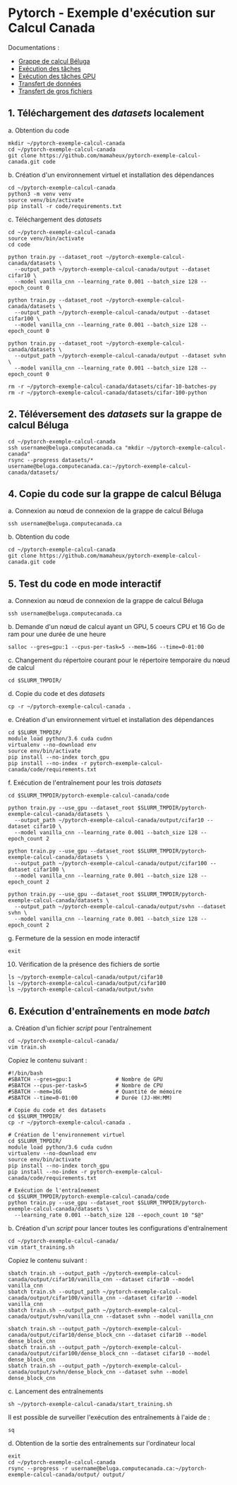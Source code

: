 # Pytorch - Exemple d'exécution sur Calcul Canada
Documentations :
- [Grappe de calcul Béluga](https://docs.computecanada.ca/wiki/B%C3%A9luga)
- [Exécution des tâches](https://docs.computecanada.ca/wiki/Running_jobs/fr#T.C3.A2che_GPU_.28avec_processeur_graphique.29)
- [Exécution des tâches GPU](https://docs.computecanada.ca/wiki/Using_GPUs_with_Slurm/fr)
- [Transfert de données](https://docs.computecanada.ca/wiki/Transferring_data/fr)
- [Transfert de gros fichiers](https://docs.computecanada.ca/wiki/Globus/fr)


## 1. Téléchargement des *datasets* localement

a. Obtention du code
```console
mkdir ~/pytorch-exemple-calcul-canada
cd ~/pytorch-exemple-calcul-canada
git clone https://github.com/mamaheux/pytorch-exemple-calcul-canada.git code
```

b. Création d'un environnement virtuel et installation des dépendances
```console
cd ~/pytorch-exemple-calcul-canada
python3 -m venv venv
source venv/bin/activate
pip install -r code/requirements.txt
```

c. Téléchargement des *datasets*
```console
cd ~/pytorch-exemple-calcul-canada
source venv/bin/activate
cd code

python train.py --dataset_root ~/pytorch-exemple-calcul-canada/datasets \
  --output_path ~/pytorch-exemple-calcul-canada/output --dataset cifar10 \
  --model vanilla_cnn --learning_rate 0.001 --batch_size 128 --epoch_count 0

python train.py --dataset_root ~/pytorch-exemple-calcul-canada/datasets \
  --output_path ~/pytorch-exemple-calcul-canada/output --dataset cifar100 \
  --model vanilla_cnn --learning_rate 0.001 --batch_size 128 --epoch_count 0
   
python train.py --dataset_root ~/pytorch-exemple-calcul-canada/datasets \
  --output_path ~/pytorch-exemple-calcul-canada/output --dataset svhn \
  --model vanilla_cnn --learning_rate 0.001 --batch_size 128 --epoch_count 0

rm -r ~/pytorch-exemple-calcul-canada/datasets/cifar-10-batches-py
rm -r ~/pytorch-exemple-calcul-canada/datasets/cifar-100-python
```

## 2. Téléversement des *datasets* sur la grappe de calcul Béluga
```console
cd ~/pytorch-exemple-calcul-canada
ssh username@beluga.computecanada.ca "mkdir ~/pytorch-exemple-calcul-canada"
rsync --progress datasets/* username@beluga.computecanada.ca:~/pytorch-exemple-calcul-canada/datasets/
```

## 4. Copie du code sur la grappe de calcul Béluga
a. Connexion au nœud de connexion de la grappe de calcul Béluga
```console
ssh username@beluga.computecanada.ca
```

b. Obtention du code
```console
cd ~/pytorch-exemple-calcul-canada
git clone https://github.com/mamaheux/pytorch-exemple-calcul-canada.git code
```

## 5. Test du code en mode interactif
a. Connexion au nœud de connexion de la grappe de calcul Béluga
```console
ssh username@beluga.computecanada.ca
```

b. Demande d'un nœud de calcul ayant un GPU, 5 coeurs CPU et 16 Go de ram pour une durée de une heure
```console
salloc --gres=gpu:1 --cpus-per-task=5 --mem=16G --time=0-01:00
```

c. Changement du répertoire courant pour le répertoire temporaire du nœud de calcul
```console
cd $SLURM_TMPDIR/
```

d. Copie du code et des *datasets*
```console
cp -r ~/pytorch-exemple-calcul-canada .
```

e. Création d'un environnement virtuel et installation des dépendances
```console
cd $SLURM_TMPDIR/
module load python/3.6 cuda cudnn
virtualenv --no-download env
source env/bin/activate
pip install --no-index torch_gpu
pip install --no-index -r pytorch-exemple-calcul-canada/code/requirements.txt
```

f. Exécution de l'entraînement pour les trois *datasets*
```console
cd $SLURM_TMPDIR/pytorch-exemple-calcul-canada/code

python train.py --use_gpu --dataset_root $SLURM_TMPDIR/pytorch-exemple-calcul-canada/datasets \
  --output_path ~/pytorch-exemple-calcul-canada/output/cifar10 --dataset cifar10 \
  --model vanilla_cnn --learning_rate 0.001 --batch_size 128 --epoch_count 2

python train.py --use_gpu --dataset_root $SLURM_TMPDIR/pytorch-exemple-calcul-canada/datasets \
  --output_path ~/pytorch-exemple-calcul-canada/output/cifar100 --dataset cifar100 \
  --model vanilla_cnn --learning_rate 0.001 --batch_size 128 --epoch_count 2

python train.py --use_gpu --dataset_root $SLURM_TMPDIR/pytorch-exemple-calcul-canada/datasets \
  --output_path ~/pytorch-exemple-calcul-canada/output/svhn --dataset svhn \
  --model vanilla_cnn --learning_rate 0.001 --batch_size 128 --epoch_count 2
```

g. Fermeture de la session en mode interactif
```console
exit
```

10. Vérification de la présence des fichiers de sortie
```console
ls ~/pytorch-exemple-calcul-canada/output/cifar10
ls ~/pytorch-exemple-calcul-canada/output/cifar100
ls ~/pytorch-exemple-calcul-canada/output/svhn
```

## 6. Exécution d'entraînements en mode *batch*
a. Création d'un fichier *script* pour l'entraînement
```console
cd ~/pytorch-exemple-calcul-canada/
vim train.sh
```

Copiez le contenu suivant :
```console
#!/bin/bash
#SBATCH --gres=gpu:1              # Nombre de GPU
#SBATCH --cpus-per-task=5         # Nombre de CPU
#SBATCH --mem=16G                 # Quantité de mémoire
#SBATCH --time=0-01:00            # Durée (JJ-HH:MM)

# Copie du code et des datasets
cd $SLURM_TMPDIR/
cp -r ~/pytorch-exemple-calcul-canada .

# Création de l'environnement virtuel
cd $SLURM_TMPDIR/
module load python/3.6 cuda cudnn
virtualenv --no-download env
source env/bin/activate
pip install --no-index torch_gpu
pip install --no-index -r pytorch-exemple-calcul-canada/code/requirements.txt

# Exécution de l'entraînement
cd $SLURM_TMPDIR/pytorch-exemple-calcul-canada/code
python train.py --use_gpu --dataset_root $SLURM_TMPDIR/pytorch-exemple-calcul-canada/datasets \
  --learning_rate 0.001 --batch_size 128 --epoch_count 10 "$@"
```

b. Création d'un *script* pour lancer toutes les configurations d'entraînement
```console
cd ~/pytorch-exemple-calcul-canada/
vim start_training.sh
```

Copiez le contenu suivant :
```console
sbatch train.sh --output_path ~/pytorch-exemple-calcul-canada/output/cifar10/vanilla_cnn --dataset cifar10 --model vanilla_cnn
sbatch train.sh --output_path ~/pytorch-exemple-calcul-canada/output/cifar100/vanilla_cnn --dataset cifar10 --model vanilla_cnn
sbatch train.sh --output_path ~/pytorch-exemple-calcul-canada/output/svhn/vanilla_cnn --dataset svhn --model vanilla_cnn

sbatch train.sh --output_path ~/pytorch-exemple-calcul-canada/output/cifar10/dense_block_cnn --dataset cifar10 --model dense_block_cnn
sbatch train.sh --output_path ~/pytorch-exemple-calcul-canada/output/cifar100/dense_block_cnn --dataset cifar10 --model dense_block_cnn
sbatch train.sh --output_path ~/pytorch-exemple-calcul-canada/output/svhn/dense_block_cnn --dataset svhn --model dense_block_cnn
```

c. Lancement des entraînements
```console
sh ~/pytorch-exemple-calcul-canada/start_training.sh
```

Il est possible de surveiller l'exécution des entraînements à l'aide de :
```console
sq
```

d. Obtention de la sortie des entraînements sur l'ordinateur local
```console
exit
cd ~/pytorch-exemple-calcul-canada
rsync --progress -r username@beluga.computecanada.ca:~/pytorch-exemple-calcul-canada/output/ output/ 
```
